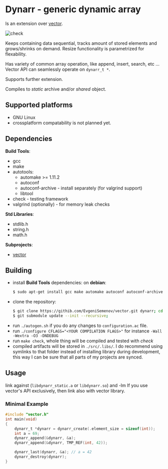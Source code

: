 # Dynarr - generic dynamic array
Is an extension over [vector](https://github.com/evjeesm/vector).

![check](https://github.com/evjeesm/dynarr/actions/workflows/makefile.yml)

Keeps containing data sequential, tracks amount of stored elements
and grows/shrinks on demand.
Resize functionality is parametrized for flexability.

Has variety of common array operation, like append, insert, search, etc ...
Vector API can seamlessly operate on `dynarr_t *`.

Supports further extension.

Compiles to *static* archive and/or *shared* object.

## Supported platforms
- GNU Linux
- crossplatform compatability is not planned yet.

## Dependencies
**Build Tools**:
  - gcc
  - make
  - autotools:
    - automake >= 1.11.2
    - autoconf
    - autoconf-archive - install separately (for valgrind support)
    - libtool
  - check - testing framework
  - valgrind (optionally) - for memory leak checks

**Std Libraries**:
  - stdlib.h
  - string.h
  - math.h

**Subprojects**:
  - [vector](https://github.com/evjeesm/vector)

## Building
- install **Build Tools** dependencies:
  on **debian**:
    ```sh
    $ sudo apt-get install gcc make automake autoconf autoconf-archive libtool check valgrind
    ```
- clone the repository:
  ```sh
  $ git clone https://githib.com/EvgeniSemenov/vector.git dynarr; cd dynarr;
  $ git submodule update --init --recursive;
  ```
- run `./autogen.sh` if you do any changes to `configuration.ac` file.
- run `./configure CFLAGS="<YOUR COMPILATION FLAGS>"` for instance `-Wall -Wextra -O3 -DNDEBUG`
- run `make check`, whole thing will be compiled and tested with *check*
- compiled artifacts will be stored in `./src/.libs/`.
  I do recommend using symlinks to that folder instead of installing library during development,
  this way I can be sure that all parts of my projects are synced.

## Usage
link against (`libdynarr_static.a` or `libdynarr.so`) and -lm
If you use vector's API exclusively, then link also with vector library.

### Minimal Example
```c
#include "vector.h"
int main(void)
{
    dynarr_t *dynarr = dynarr_create(.element_size = sizeof(int));
    int a = 69;
    dynarr_append(&dynarr, &a);
    dynarr_append(&dynarr, TMP_REF(int, 42));

    dynarr_last(dynarr, &a); // a = 42
    dynarr_destroy(dynarr);
}
```
